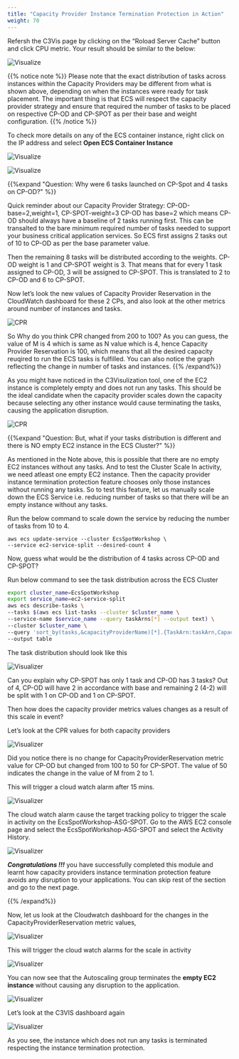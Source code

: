 ```yaml
---
title: "Capacity Provider Instance Termination Protection in Action"
weight: 70
---
```



Refersh the C3Vis page by clicking on the “Roload Server Cache” button and click CPU metric. Your result should be similar to the below:

![Visualize](/images/ecs-spot-capacity-providers/c3vis_cluster_initial_view.png)

{{% notice note %}}
Please note that the exact distribution of tasks across instances within the Capacity Providers may be different from what is shown above, depending on when the instances were ready for task placement.  The important thing is that ECS will respect the capacity provider strategy and ensure that required the number of tasks to be placed on respective CP-OD and CP-SPOT as per their base and weight configuration.
{{% /notice %}}


To check more details on any of the ECS container instance, right click on the IP address and select **Open ECS Container Instance**

![Visualize](/images/ecs-spot-capacity-providers/c3vis_cluster_instance_view.png)


![Visualize](/images/ecs-spot-capacity-providers/c3vis_cluster_instance_view_details.png)


{{%expand "Question: Why were 6 tasks launched on CP-Spot and 4 tasks on CP-OD?" %}}


Quick reminder about our Capacity Provider Strategy: CP-OD-base=2,weight=1, CP-SPOT-weight=3
CP-OD has base=2 which means CP-OD should always have a baseline of 2 tasks running first. This can be transalted to the bare minimum required number of tasks needed to support your business critical application services. So ECS first assigns 2 tasks out of 10 to CP-OD as per the base parameter value.

Then the remaining 8 tasks will be distributed according to the weights. CP-OD weight is 1 and CP-SPOT weight is 3. That means that for every 1 task assigned to CP-OD, 3 will be assigned to CP-SPOT. This is translated to 2 to CP-OD and 6 to CP-SPOT.

Now let’s look the new values of Capacity Provider Reservation in the CloudWatch dashboard for these 2 CPs, and also look at the other metrics around number of instances and tasks.

![CPR](/images/ecs-spot-capacity-providers/cp24.png)

So Why do you think CPR changed from 200 to 100?  As you can guess, the value of M is 4 which is same as N value which is 4, hence Capacity Provider Reservation is 100, which means that all the desired capacity reuqired to run the ECS tasks is fulfilled. You can also notice the graph reflecting the change in number of tasks and instances.
{{% /expand%}}

As you might have noticed in the C3Visulization tool, one of the EC2 instance is completely empty and does not run any tasks. This should be the ideal candidate when the capacity provider scales down the capacity because selecting any other instance would cause terminating the tasks, causing the application disruption.

![CPR](/images/ecs-spot-capacity-providers/c3vis_cluster_initial_view_empty.png)



{{%expand "Question: But, what if your tasks distribution is different and there is NO empty EC2 instance in the ECS Cluster?" %}}

As mentioned in the Note above, this is possible that there are no empty EC2 instances without any tasks. And to test the Cluster Scale In activity, we need atleast one empty EC2 instance. Then   the capacity provider instance termination protection feature chooses only those instances without running any tasks. So to test this feature, let us manually scale down the ECS Service i.e. reducing number of tasks so that there will be an empty instance without any tasks.

Run the below command to scale down the service by reducing the number of tasks from 10 to 4.


```base
aws ecs update-service --cluster EcsSpotWorkshop \
--service ec2-service-split --desired-count 4
```

Now, guess what would be the distribution of 4 tasks across CP-OD and CP-SPOT?  

Run below command to see the task distribution across the ECS Cluster

```bash
export cluster_name=EcsSpotWorkshop 
export service_name=ec2-service-split
aws ecs describe-tasks \
--tasks $(aws ecs list-tasks --cluster $cluster_name \
--service-name $service_name --query taskArns[*] --output text) \
--cluster $cluster_name \
--query 'sort_by(tasks,&capacityProviderName)[*].{TaskArn:taskArn,CapacityProvider:capacityProviderName,Instance:containerInstanceArn,AZ:availabilityZone,Status:lastStatus}' \
--output table
```

The task distribution should look like this


![Visualizer](/images/ecs-spot-capacity-providers/tasks_after_scale_in.png)

Can you explain why CP-SPOT has only 1 task and CP-OD has 3 tasks?
Out of 4, CP-OD will have 2 in accordance with base and remaining 2 (4-2) will be split with 1 on CP-OD and 1 on CP-SPOT. 

Then how does the capacity provider metrics values changes as a result of this scale in event?   

Let’s look at the CPR values for both capacity providers

![Visualizer](/images/ecs-spot-capacity-providers/cp28.png)

Did you notice there is no change for CapacityProviderReservation metric value for CP-OD but changed from 100 to 50 for CP-SPOT. The value of 50 indicates the change in the value of M from 2 to 1.

 This will trigger a cloud watch alarm after 15 mins.

![Visualizer](/images/ecs-spot-capacity-providers/cp38.png)

The cloud watch alarm  cause the target tracking policy to trigger the scale in activity on the EcsSpotWorkshop-ASG-SPOT. Go to the AWS EC2 console page and select the EcsSpotWorkshop-ASG-SPOT and select the Activity History.

![Visualizer](/images/ecs-spot-capacity-providers/cp40.png)

***Congratulations !!!*** you have successfully completed this module and learnt how capacity providers instance termination protection feature avoids any disruption to your applications.  You can skip rest of the section and go to the next page.

{{% /expand%}}

Now, let us look at the Cloudwatch dashboard for the changes in the CapacityProviderReservation metric values,
 
 ![Visualizer](/images/ecs-spot-capacity-providers/cwt_dashboard_scale_in.png)


This will trigger the cloud watch alarms for the scale in activity

  ![Visualizer](/images/ecs-spot-capacity-providers/ecs_asg_od_scale_in_alarm.png)


You can now see that the Autoscaling group terminates the **empty EC2 instance** without causing any disruption to the application.


  ![Visualizer](/images/ecs-spot-capacity-providers/ecs_asg_od_scale_in_activity.png)


Let’s look at the C3VIS dashboard again

![Visualizer](/images/ecs-spot-capacity-providers/c3vis_after_scale_in.png)

As you see, the instance which does not run any tasks is terminated respecting the instance termination protection.


